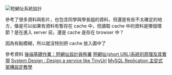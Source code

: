 ![短網址系統設計](https://i.imgur.com/6Gm2bpZ.png)

參考了很多資料與影片，也包含同學與學長姐的資料，但還是有些不太確定的地方，像是可以如果有資料有暫存在 cache 中，但讀取 cache 中的資料是哪個環節？是在進入 server 前，還是 cache 是存在 browser 中？

因為有點模糊，所以就沒特別把 cache 放入圖中了

參考資料
[後端基礎作業：短網址設計與佈署](https://medium.com/@hugh_Program_learning_diary_Js/%E5%BE%8C%E7%AB%AF%E5%9F%BA%E7%A4%8E%E4%BD%9C%E6%A5%AD-%E7%9F%AD%E7%B6%B2%E5%9D%80%E8%A8%AD%E8%A8%88%E8%88%87%E4%BD%88%E7%BD%B2-632bd1a4961)
[短網址(short URL)系統的原理及其實現](https://hufangyun.com/2017/short-url/)
[System Design : Design a service like TinyUrl](https://www.youtube.com/watch?v=fMZMm_0ZhK4&ab_channel=TusharRoy-CodingMadeSimple)
[MySQL Replication 主從式架構設定教學](https://blog.toright.com/posts/5062/mysql-replication-%E4%B8%BB%E5%BE%9E%E5%BC%8F%E6%9E%B6%E6%A7%8B%E8%A8%AD%E5%AE%9A%E6%95%99%E5%AD%B8.html)